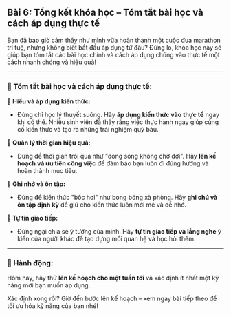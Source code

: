 ## Bài 6: Tổng kết khóa học – Tóm tắt bài học và cách áp dụng thực tế

Bạn đã bao giờ cảm thấy như mình vừa hoàn thành một cuộc đua marathon trí tuệ, nhưng không biết bắt đầu áp dụng từ đâu? Đừng lo, khóa học này sẽ giúp bạn tóm tắt các bài học chính và cách áp dụng chúng vào thực tế một cách nhanh chóng và hiệu quả!

---

### 📌 Tóm tắt bài học và cách áp dụng thực tế:

**🔹 Hiểu và áp dụng kiến thức:**
- Đừng chỉ học lý thuyết suông. Hãy **áp dụng kiến thức vào thực tế** ngay khi có thể. Nhiều sinh viên đã thấy rằng việc thực hành ngay giúp củng cố kiến thức và tạo ra những trải nghiệm quý báu.

**🔹 Quản lý thời gian hiệu quả:**
- Đừng để thời gian trôi qua như "dòng sông không chờ đợi". Hãy **lên kế hoạch và ưu tiên công việc** để đảm bảo bạn luôn đi đúng hướng và hoàn thành mục tiêu.

**🔹 Ghi nhớ và ôn tập:**
- Đừng để kiến thức "bốc hơi" như bong bóng xà phòng. Hãy **ghi chú và ôn tập định kỳ** để giữ cho kiến thức luôn mới mẻ và dễ nhớ.

**🔹 Tự tin giao tiếp:**
- Đừng ngại chia sẻ ý tưởng của mình. Hãy **tự tin giao tiếp và lắng nghe** ý kiến của người khác để tạo dựng mối quan hệ và học hỏi thêm.

---

### 🚀 Hành động:

Hôm nay, hãy thử **lên kế hoạch cho một tuần tới** và xác định ít nhất một kỹ năng mới bạn muốn áp dụng.

Xác định xong rồi? Giờ đến bước lên kế hoạch – xem ngay bài tiếp theo để tối ưu hóa kỹ năng của bạn nhé!